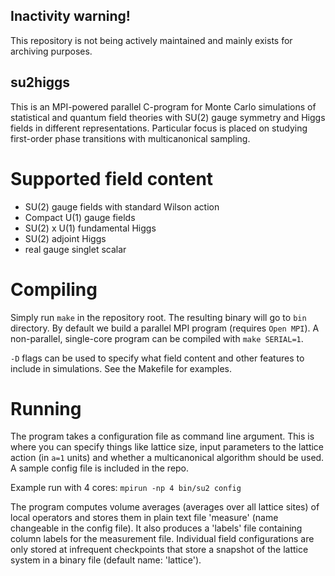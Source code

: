 ## Inactivity warning!
This repository is not being actively maintained and mainly exists for archiving purposes.

## su2higgs

This is an MPI-powered parallel C-program for Monte Carlo simulations of statistical and quantum field theories with SU(2) gauge symmetry and Higgs fields in different representations. Particular focus is placed on studying first-order phase transitions with multicanonical sampling.

# Supported field content

- SU(2) gauge fields with standard Wilson action
- Compact U(1) gauge fields
- SU(2) x U(1) fundamental Higgs
- SU(2) adjoint Higgs
- real gauge singlet scalar

# Compiling

Simply run ```make``` in the repository root. The resulting binary will go to ```bin``` directory. By default we build a parallel MPI program (requires ```Open MPI```). A non-parallel, single-core program can be compiled with ```make SERIAL=1```.

```-D``` flags can be used to specify what field content and other features to include in simulations. See the Makefile for examples.

# Running

The program takes a configuration file as command line argument. This is where you can specify things like lattice size, input parameters to the lattice action (in ```a=1``` units) and whether a multicanonical algorithm should be used.  A sample config file is included in the repo.

Example run with 4 cores:
```mpirun -np 4 bin/su2 config```

The program computes volume averages (averages over all lattice sites) of local operators and stores them in plain text file 'measure' (name changeable in the config file). It also produces a 'labels' file containing column labels for the measurement file. Individual field configurations are only stored at infrequent checkpoints that store a snapshot of the lattice system in a binary file (default name: 'lattice').
